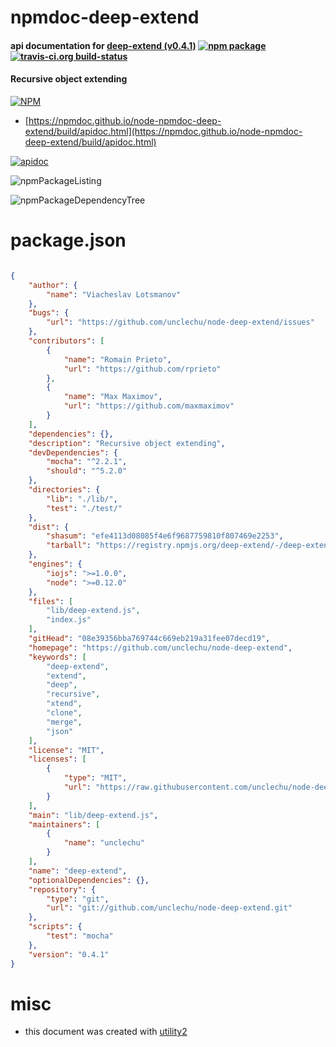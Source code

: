 # npmdoc-deep-extend

#### api documentation for  [deep-extend (v0.4.1)](https://github.com/unclechu/node-deep-extend)  [![npm package](https://img.shields.io/npm/v/npmdoc-deep-extend.svg?style=flat-square)](https://www.npmjs.org/package/npmdoc-deep-extend) [![travis-ci.org build-status](https://api.travis-ci.org/npmdoc/node-npmdoc-deep-extend.svg)](https://travis-ci.org/npmdoc/node-npmdoc-deep-extend)

#### Recursive object extending

[![NPM](https://nodei.co/npm/deep-extend.png?downloads=true&downloadRank=true&stars=true)](https://www.npmjs.com/package/deep-extend)

- [https://npmdoc.github.io/node-npmdoc-deep-extend/build/apidoc.html](https://npmdoc.github.io/node-npmdoc-deep-extend/build/apidoc.html)

[![apidoc](https://npmdoc.github.io/node-npmdoc-deep-extend/build/screenCapture.buildCi.browser.%252Ftmp%252Fbuild%252Fapidoc.html.png)](https://npmdoc.github.io/node-npmdoc-deep-extend/build/apidoc.html)

![npmPackageListing](https://npmdoc.github.io/node-npmdoc-deep-extend/build/screenCapture.npmPackageListing.svg)

![npmPackageDependencyTree](https://npmdoc.github.io/node-npmdoc-deep-extend/build/screenCapture.npmPackageDependencyTree.svg)



# package.json

```json

{
    "author": {
        "name": "Viacheslav Lotsmanov"
    },
    "bugs": {
        "url": "https://github.com/unclechu/node-deep-extend/issues"
    },
    "contributors": [
        {
            "name": "Romain Prieto",
            "url": "https://github.com/rprieto"
        },
        {
            "name": "Max Maximov",
            "url": "https://github.com/maxmaximov"
        }
    ],
    "dependencies": {},
    "description": "Recursive object extending",
    "devDependencies": {
        "mocha": "^2.2.1",
        "should": "^5.2.0"
    },
    "directories": {
        "lib": "./lib/",
        "test": "./test/"
    },
    "dist": {
        "shasum": "efe4113d08085f4e6f9687759810f807469e2253",
        "tarball": "https://registry.npmjs.org/deep-extend/-/deep-extend-0.4.1.tgz"
    },
    "engines": {
        "iojs": ">=1.0.0",
        "node": ">=0.12.0"
    },
    "files": [
        "lib/deep-extend.js",
        "index.js"
    ],
    "gitHead": "08e39356bba769744c669eb219a31fee07decd19",
    "homepage": "https://github.com/unclechu/node-deep-extend",
    "keywords": [
        "deep-extend",
        "extend",
        "deep",
        "recursive",
        "xtend",
        "clone",
        "merge",
        "json"
    ],
    "license": "MIT",
    "licenses": [
        {
            "type": "MIT",
            "url": "https://raw.githubusercontent.com/unclechu/node-deep-extend/master/LICENSE"
        }
    ],
    "main": "lib/deep-extend.js",
    "maintainers": [
        {
            "name": "unclechu"
        }
    ],
    "name": "deep-extend",
    "optionalDependencies": {},
    "repository": {
        "type": "git",
        "url": "git://github.com/unclechu/node-deep-extend.git"
    },
    "scripts": {
        "test": "mocha"
    },
    "version": "0.4.1"
}
```



# misc
- this document was created with [utility2](https://github.com/kaizhu256/node-utility2)
